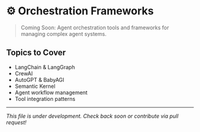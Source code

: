 # ⚙️ Orchestration Frameworks

> Coming Soon: Agent orchestration tools and frameworks for managing complex agent systems.

## Topics to Cover

- LangChain & LangGraph
- CrewAI
- AutoGPT & BabyAGI
- Semantic Kernel
- Agent workflow management
- Tool integration patterns

---

*This file is under development. Check back soon or contribute via pull request!*